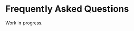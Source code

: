 # Frequently Asked Questions

Work in progress.

<!--  

TODO: 
    - eject unmarked zombie players after a certain point
    - Eject players from the room if the container crashes

Check this out for angular accordions on a directive:
    http://jsfiddle.net/Wijmo/MTKp7/

Tasks- discrete operations that have to be documented

    - Make a new app
    - Creating a domain
    - Registration and Calling
    - Publishing and Subscribing
    - Adding permission
    - Add a role
    - Assign a role
    - Injecting an appliance
    - Creating a Special Agent
    - Meta Events
    - RiffleModel
    - Cumin
    - Deferreds


App 1
    - Website Setup #TASK
        + Just Auth #TASK
    - Hello, Riffle 
        + RegCall
        + PubSub
    - Auth #TASK
        + Logging in users
        + Container Authing #TASK
    - Meta Calls
        + SessionLeft #TASK
        + Play
    - Passing Data
        + Load Cards
        + RiffleModel #TASK
    - Picks
        + TableView
        + Pick Call

App 2
    - Game Flow
    - Room setup
        + Demo Players
        + Timer
        + Czar
    - State Transitions 
        + Methods
        + Transition Implementation
    - App transitions
        + Refreshing players and cards
    - User Role #TASK
        + Create Role #TASK
        + Assign Role #TASK
    - Last Calls
        + Draw
        + Player Joined
        + Player Left
    - Launching the Container #TASK

Questions
    - How to handle container auth?
    - When and how are we mentioning deferreds?
    - Should have domain documentation somewhere

ToDo, Tasks
    - App Creation
    - Authentication, Levels
    - Auth for a container, how tokens work
    - Meta calls, session left
    - RiffleModel
    - User Role
    - Launching Container

MISSING: 

    - Details call
    - Room creation


Formatting for tutorials and docs:

# Page About Dogs

Dogs are mammels. They live in houses (usually.) Aren't dogs cool? Good thing you read this extremely brief snippet about dogs. 

## Training your Dog

Why are you doing this? Why do you care? What other high-level components are affected by these actions? What kind of breed of dog do you have?

### Getting your Dog to Fetch

* Throw a ball
* Wait
* Give the dog a treat

Summary and deliverables- Try throwing a ball again. Did the dog bring the ball back? See, isn't exis great?

-->







